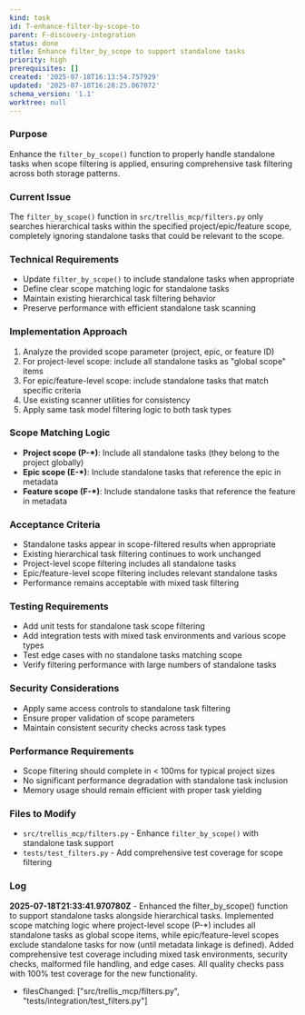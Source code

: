 ```yaml
---
kind: task
id: T-enhance-filter-by-scope-to
parent: F-discovery-integration
status: done
title: Enhance filter_by_scope to support standalone tasks
priority: high
prerequisites: []
created: '2025-07-18T16:13:54.757929'
updated: '2025-07-18T16:28:25.067072'
schema_version: '1.1'
worktree: null
---
```

### Purpose
Enhance the `filter_by_scope()` function to properly handle standalone tasks when scope filtering is applied, ensuring comprehensive task filtering across both storage patterns.

### Current Issue
The `filter_by_scope()` function in `src/trellis_mcp/filters.py` only searches hierarchical tasks within the specified project/epic/feature scope, completely ignoring standalone tasks that could be relevant to the scope.

### Technical Requirements
- Update `filter_by_scope()` to include standalone tasks when appropriate
- Define clear scope matching logic for standalone tasks
- Maintain existing hierarchical task filtering behavior
- Preserve performance with efficient standalone task scanning

### Implementation Approach
1. Analyze the provided scope parameter (project, epic, or feature ID)
2. For project-level scope: include all standalone tasks as "global scope" items
3. For epic/feature-level scope: include standalone tasks that match specific criteria
4. Use existing scanner utilities for consistency
5. Apply same task model filtering logic to both task types

### Scope Matching Logic
- **Project scope (P-*)**: Include all standalone tasks (they belong to the project globally)
- **Epic scope (E-*)**: Include standalone tasks that reference the epic in metadata
- **Feature scope (F-*)**: Include standalone tasks that reference the feature in metadata

### Acceptance Criteria
- Standalone tasks appear in scope-filtered results when appropriate
- Existing hierarchical task filtering continues to work unchanged
- Project-level scope filtering includes all standalone tasks
- Epic/feature-level scope filtering includes relevant standalone tasks
- Performance remains acceptable with mixed task filtering

### Testing Requirements
- Add unit tests for standalone task scope filtering
- Add integration tests with mixed task environments and various scope types
- Test edge cases with no standalone tasks matching scope
- Verify filtering performance with large numbers of standalone tasks

### Security Considerations
- Apply same access controls to standalone task filtering
- Ensure proper validation of scope parameters
- Maintain consistent security checks across task types

### Performance Requirements
- Scope filtering should complete in < 100ms for typical project sizes
- No significant performance degradation with standalone task inclusion
- Memory usage should remain efficient with proper task yielding

### Files to Modify
- `src/trellis_mcp/filters.py` - Enhance `filter_by_scope()` with standalone task support
- `tests/test_filters.py` - Add comprehensive test coverage for scope filtering

### Log


**2025-07-18T21:33:41.970780Z** - Enhanced the filter_by_scope() function to support standalone tasks alongside hierarchical tasks. Implemented scope matching logic where project-level scope (P-*) includes all standalone tasks as global scope items, while epic/feature-level scopes exclude standalone tasks for now (until metadata linkage is defined). Added comprehensive test coverage including mixed task environments, security checks, malformed file handling, and edge cases. All quality checks pass with 100% test coverage for the new functionality.
- filesChanged: ["src/trellis_mcp/filters.py", "tests/integration/test_filters.py"]